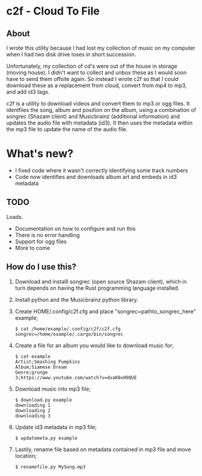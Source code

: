 # c2f - Cloud To File

## About
I wrote this utility because I had lost my collection of music on my computer when I had two disk drive loses in short succession.

Unfortunately, my collection of cd's were out of the house in storage (moving house). I didn't want to collect and unbox these as I would soon have to send them offsite again.
So instead I wrote c2f so that I could download these as a replacement from cloud, convert from mp4 to mp3, and add id3 tags.

c2f is a utility to download videos and convert them to mp3 or ogg files.
It identfiies the song, album and position on the album, using a combination of songrec (Shazam client) and Musicbrainz (additional information) and updates the audio file with metadata (id3).
It then uses the metadata within the mp3 file to update the name of the audio file.

# What's new?
* I fixed code where it wasn't correctly identifying some track numbers
* Code now identifies and downloads album art and embeds in id3 metadata

## TODO
Loads.
* Documentation on how to configure and run this
* There is no error handling
* Support for ogg files
* More to come


## How do I use this?
1. Download and installl songrec (open source Shazam client), which in turn depends on having the Rust programming language installed.

2. Install python and the Musicbrainz python library.

3. Create HOME/.config/c2f.cfg and place "songrec=pathto_songrec_here"
   example;

       $ cat /home/example/.config/c2f/c2f.cfg
       songrec=/home/example/.cargo/bin/songrec

4. Create a file for an album you would like to download music for;

       $ cat example
       Artist;Smashing Pumpkins
       Album;Siamese Dream
       Genre;grunge
       3;https://www.youtube.com/watch?v=dxaK0xH9QUE


5. Download music into mp3 file;

       $ download.py example
       downloading 1
       downloading 2
       downloading 3

6. Update id3 metadata in mp3 file;

       $ updatemeta.py example

7. Lastily, rename file based on metadata contained in mp3 file and move location;

       $ renamefile.py MySong.mp3
   

